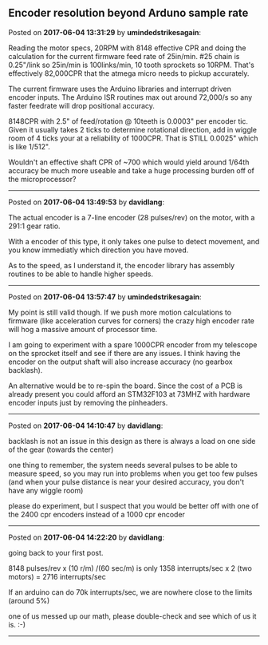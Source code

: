 ## Encoder resolution beyond Arduno sample rate
Posted on **2017-06-04 13:31:29** by **umindedstrikesagain**:

Reading the motor specs, 20RPM with 8148 effective CPR and doing the calculation for the current firmware feed rate of 25in/min. #25 chain is 0.25"/link so 25in/min is 100links/min, 10 tooth sprockets so 10RPM. That's effectively 82,000CPR that the atmega micro needs to pickup accurately. 



The current firmware uses the Arduino libraries and interrupt driven encoder inputs. The Arduino ISR routines max out around 72,000/s so any faster feedrate will drop positional accuracy.



8148CPR with 2.5" of feed/rotation @ 10teeth is 0.0003" per encoder tic. Given it usually takes 2 ticks to determine rotational direction, add in wiggle room of 4 ticks your at a reliability of 1000CPR. That is STILL 0.0025" which is like 1/512".



Wouldn't an effective shaft CPR of ~700 which would yield around 1/64th accuracy  be much more useable and take a huge processing burden off of the microprocessor?

---

Posted on **2017-06-04 13:49:53** by **davidlang**:

The actual encoder is a 7-line encoder (28 pulses/rev) on the motor, with a 291:1 gear ratio.



With a encoder of this type, it only takes one pulse to detect movement, and you know immediatly which direction you have moved.



As to the speed, as I understand it, the encoder library has assembly routines to be able to handle higher speeds.

---

Posted on **2017-06-04 13:57:47** by **umindedstrikesagain**:

My point is still valid though. If we push more motion calculations to firmware (like acceleration curves for corners) the crazy high encoder rate will hog a massive amount of processor time. 



I am going to experiment with a spare 1000CPR encoder from my telescope on the sprocket itself and see if there are any issues. I think having the encoder on the output shaft will also increase accuracy (no gearbox backlash).



An alternative would be to re-spin the board. Since the cost of a PCB is already present you could afford an STM32F103 at 73MHZ with hardware encoder inputs just by removing the pinheaders.

---

Posted on **2017-06-04 14:10:47** by **davidlang**:

backlash is not an issue in this design as there is always a load on one side of the gear (towards the center)



one thing to remember, the system needs several pulses to be able to measure speed, so you may run into problems when you get too few pulses (and when your pulse distance is near your desired accuracy, you don't have any wiggle room)



please do experiment, but I suspect that you would be better off with one of the 2400 cpr encoders instead of a 1000 cpr encoder

---

Posted on **2017-06-04 14:22:20** by **davidlang**:

going back to your first post.



8148 pulses/rev x (10 r/m) /(60 sec/m) is only 1358 interrupts/sec x 2 (two motors) = 2716 interrupts/sec



If an arduino can do 70k interrupts/sec, we are nowhere close to the limits (around 5%)



one of us messed up our math, please double-check and see which of us it is. :-)

---

